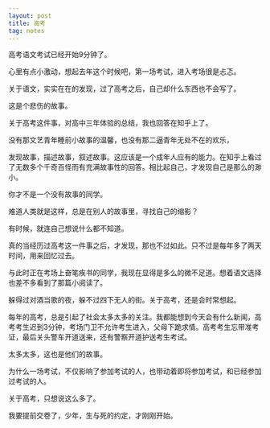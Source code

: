 ```yaml
---
layout: post
title: 高考
tag: notes
---
```


高考语文考试已经开始9分钟了。

心里有点小激动，想起去年这个时候吧，第一场考试，进入考场很是忐忑。

关于语文，实实在在的发现，过了高考之后，自己却什么东西也不会写了。

这是个悲伤的故事。

关于高考这件事，对高中三年体验的总结，我也回答在知乎上了。

没有那文艺青年睡前小故事的温馨，也没有那二逼青年无处不在的欢乐，

发现故事，描述故事，叙述故事。这应该是一个成年人应有的能力。在知乎上看过了无数多个千奇百怪而有充满故事性的回答。相比起自己，才发现自己是那么的渺小。

你才不是一个没有故事的同学。

难道人类就是这样，总是在别人的故事里，寻找自己的缩影？

有时候，就连自己想说什么都不知道。

真的当经历过高考这一件事之后，才发现，那也不过如此。只不过是每年多了两天时间，用来回忆过去。

与此时正在考场上奋笔疾书的同学，我现在显得是多么的微不足道。想着语文选择也差不多看到了那篇小阅读了。

躲得过对酒当歌的夜，躲不过四下无人的街。关于高考，还是会时常想起。

每年的高考，总是引起了社会太多太多的关注。我都能想到今天会有什么新闻，高考考生迟到3分钟，考场门卫不允许考生进入，父母下跪求情。高考考生忘带准考证，最后关头警车开道送来，还有警察开道护送考生考试。

太多太多，这也是他们的故事。

为什么一场考试，不仅影响了参加考试的人，也带动着即将参加考试，和已经参加过考试的人。

关于高考，只想说这么多了。

我要提前交卷了，少年，生与死的约定，才刚刚开始。

